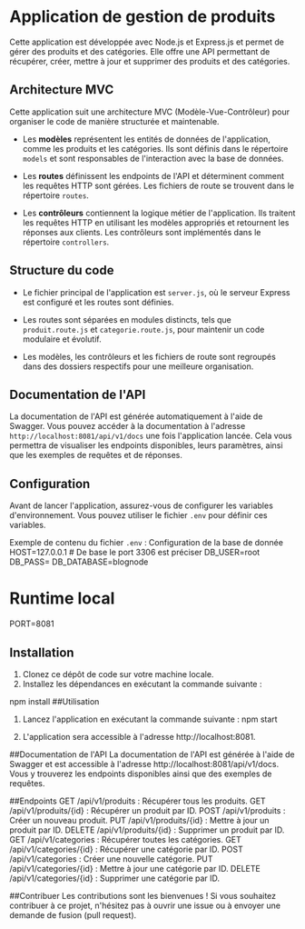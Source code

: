 # Application de gestion de produits

Cette application est développée avec Node.js et Express.js et permet de gérer des produits et des catégories. Elle offre une API permettant de récupérer, créer, mettre à jour et supprimer des produits et des catégories.

## Architecture MVC

Cette application suit une architecture MVC (Modèle-Vue-Contrôleur) pour organiser le code de manière structurée et maintenable.

- Les **modèles** représentent les entités de données de l'application, comme les produits et les catégories. Ils sont définis dans le répertoire `models` et sont responsables de l'interaction avec la base de données.

- Les **routes** définissent les endpoints de l'API et déterminent comment les requêtes HTTP sont gérées. Les fichiers de route se trouvent dans le répertoire `routes`.

- Les **contrôleurs** contiennent la logique métier de l'application. Ils traitent les requêtes HTTP en utilisant les modèles appropriés et retournent les réponses aux clients. Les contrôleurs sont implémentés dans le répertoire `controllers`.

## Structure du code

- Le fichier principal de l'application est `server.js`, où le serveur Express est configuré et les routes sont définies.

- Les routes sont séparées en modules distincts, tels que `produit.route.js` et `categorie.route.js`, pour maintenir un code modulaire et évolutif.

- Les modèles, les contrôleurs et les fichiers de route sont regroupés dans des dossiers respectifs pour une meilleure organisation.

## Documentation de l'API

La documentation de l'API est générée automatiquement à l'aide de Swagger. Vous pouvez accéder à la documentation à l'adresse `http://localhost:8081/api/v1/docs` une fois l'application lancée. Cela vous permettra de visualiser les endpoints disponibles, leurs paramètres, ainsi que les exemples de requêtes et de réponses.

## Configuration

Avant de lancer l'application, assurez-vous de configurer les variables d'environnement. Vous pouvez utiliser le fichier `.env` pour définir ces variables.

Exemple de contenu du fichier `.env` :
Configuration de la base de donnée
HOST=127.0.0.1 # De base le port 3306 est préciser
DB_USER=root
DB_PASS=
DB_DATABASE=blognode

# Runtime local
PORT=8081


## Installation

1. Clonez ce dépôt de code sur votre machine locale.
2. Installez les dépendances en exécutant la commande suivante :

npm install
##Utilisation
1. Lancez l'application en exécutant la commande suivante :
npm start

2. L'application sera accessible à l'adresse http://localhost:8081.

##Documentation de l'API
La documentation de l'API est générée à l'aide de Swagger et est accessible à l'adresse http://localhost:8081/api/v1/docs. Vous y trouverez les endpoints disponibles ainsi que des exemples de requêtes.

##Endpoints
GET /api/v1/produits : Récupérer tous les produits.
GET /api/v1/produits/{id} : Récupérer un produit par ID.
POST /api/v1/produits : Créer un nouveau produit.
PUT /api/v1/produits/{id} : Mettre à jour un produit par ID.
DELETE /api/v1/produits/{id} : Supprimer un produit par ID.
GET /api/v1/categories : Récupérer toutes les catégories.
GET /api/v1/categories/{id} : Récupérer une catégorie par ID.
POST /api/v1/categories : Créer une nouvelle catégorie.
PUT /api/v1/categories/{id} : Mettre à jour une catégorie par ID.
DELETE /api/v1/categories/{id} : Supprimer une catégorie par ID.

##Contribuer
Les contributions sont les bienvenues ! Si vous souhaitez contribuer à ce projet, n'hésitez pas à ouvrir une issue ou à envoyer une demande de fusion (pull request).



